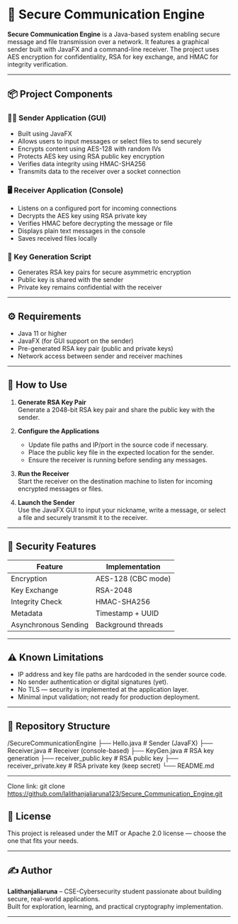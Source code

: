 # 🔐 Secure Communication Engine

**Secure Communication Engine** is a Java-based system enabling secure message and file transmission over a network. It features a graphical sender built with JavaFX and a command-line receiver. The project uses AES encryption for confidentiality, RSA for key exchange, and HMAC for integrity verification.

---

## 📦 Project Components

### 🧑‍💻 Sender Application (GUI)
- Built using JavaFX
- Allows users to input messages or select files to send securely
- Encrypts content using AES-128 with random IVs
- Protects AES key using RSA public key encryption
- Verifies data integrity using HMAC-SHA256
- Transmits data to the receiver over a socket connection

### 🖥️ Receiver Application (Console)
- Listens on a configured port for incoming connections
- Decrypts the AES key using RSA private key
- Verifies HMAC before decrypting the message or file
- Displays plain text messages in the console
- Saves received files locally

### 🔐 Key Generation Script
- Generates RSA key pairs for secure asymmetric encryption
- Public key is shared with the sender
- Private key remains confidential with the receiver

---

## ⚙️ Requirements

- Java 11 or higher
- JavaFX (for GUI support on the sender)
- Pre-generated RSA key pair (public and private keys)
- Network access between sender and receiver machines

---

## 🚀 How to Use

1. **Generate RSA Key Pair**  
   Generate a 2048-bit RSA key pair and share the public key with the sender.

2. **Configure the Applications**  
   - Update file paths and IP/port in the source code if necessary.
   - Place the public key file in the expected location for the sender.
   - Ensure the receiver is running before sending any messages.

3. **Run the Receiver**  
   Start the receiver on the destination machine to listen for incoming encrypted messages or files.

4. **Launch the Sender**  
   Use the JavaFX GUI to input your nickname, write a message, or select a file and securely transmit it to the receiver.

---

## 🔐 Security Features

| Feature              | Implementation         |
|---------------------|------------------------|
| Encryption          | AES-128 (CBC mode)     |
| Key Exchange        | RSA-2048               |
| Integrity Check     | HMAC-SHA256            |
| Metadata            | Timestamp + UUID       |
| Asynchronous Sending| Background threads      |

---

## ⚠️ Known Limitations

- IP address and key file paths are hardcoded in the sender source code.
- No sender authentication or digital signatures (yet).
- No TLS — security is implemented at the application layer.
- Minimal input validation; not ready for production deployment.

---

## 📁 Repository Structure
/SecureCommunicationEngine
├── Hello.java # Sender (JavaFX)
├── Receiver.java # Receiver (console-based)
├── KeyGen.java # RSA key generation
├── receiver_public.key # RSA public key
├── receiver_private.key # RSA private key (keep secret)
└── README.md


---
Clone link:
git clone https://github.com/lalithanjaliaruna123/Secure_Communication_Engine.git

## 📜 License

This project is released under the MIT or Apache 2.0 license — choose the one that fits your needs.

---

## ✍️ Author

**Lalithanjaliaruna** – CSE-Cybersecurity student passionate about building secure, real-world applications.  
Built for exploration, learning, and practical cryptography implementation.

---

